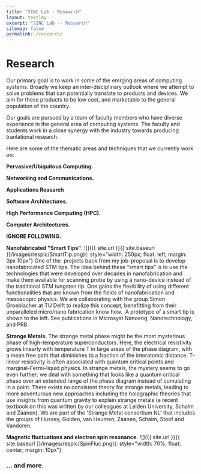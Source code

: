 ```yaml
---
title: "SINC Lab - Research"
layout: textlay
excerpt: "SINC Lab -- Research"
sitemap: false
permalink: /research/
---
```


# Research

Our primary goal is to work in some of the emrging areas of computing systems. Broadly we keep an inter-disciplinary outlook where we attempt to solve problems that can potentially translate to products and devices. We aim for these products to be low cost, and marketable to the general population of the country.

Our goals are pursued by a team of faculty members who have diverse experience in the general area of computing systems. The faculty and students work in a close synergy with the industry towards producing tranlational research.

Here are some of the thematic areas and techniques that we currently work on:

**Pervasive/Ubiquitous Computing.** 

**Networking and Communications.** 

**Applications Reasarch**

**Software Architectures.**

**High Performance Computing (HPC).** 

**Computer Architectures.** 

**IGNORE FOLLOWING.**

**Nanofabricated "Smart Tips"**.
![]({{ site.url }}{{ site.baseurl }}/images/respic/SmartTip.png){: style="width: 250px; float: left; margin: 0px  10px"}
One of the  projects back from my job-proposal is to develop nanofabricated STM tips. The idea behind these “smart tips” is to use the technologies that were developed over decades in nanofabrication and make them available for scanning probe by using a nano-device instead of the traditional STM tungsten tip. One gains the flexibility of using different functionalities that are known from the fields of nanofabrication and mesoscopic physics. We are collaborating with the group Simon Groeblacher at TU Delft to realize this concept, benefitting from their unparalleled micro/nano fabrication know how.  A prototype of a smart tip is shown to the left. See publications in Microsyst Nanoeng, Nanotechnology, and PRB.


**Strange Metals.** The strange metal phase might be the most mysterious phase of high-temperature superconductors. Here, the electrical resistivity grows linearly with temperature T in large areas of the phase diagram, with a mean free path that diminishes to a fraction of the interatomic distance. T-linear resistivity is often associated with quantum critical points and marginal-Fermi-liquid physics. In strange metals, the mystery seems to go even further: we deal with something that looks like a quantum critical phase over an extended range of the phase diagram instead of cumulating in a point. There exists no consistent theory for strange metals, leading to more adventurous new approaches including the holographic theories that use insights from quantum gravity to explain strange metals (a recent textbook on this was written by our colleagues at Leiden University, Schalm and Zaanen).
We are part of the 'Strange Metal consortium NL' that includes the groups of Hussey, Golden, van Heumen, Zaanen, Schalm, Stoof and Vandoren. 

**Magnetic fluctuations and electron spin resonance.**
![]({{ site.url }}{{ site.baseurl }}/images/respic/SpinFluc.png){: style="width: 70%; float: center; margin: 10px"}

### ... and more.
